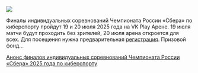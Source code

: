 <!--2025-07-14 14:55:31-->
<div class="yb">
  <div class="rss habr"><img src="https://habrastorage.org/getpro/habr/upload_files/618/315/e74/618315e74178668c37f2a3cbf85031a1.jpg" /><p>Финалы индивидуальных соревнований Чемпионата России «Сбера» по киберспорту пройдут 19 и 20 июля 2025 года на VK Play Арене. 19 июля матчи будут проходить без зрителей, 20 июля арена откроется для всех. Для посещения нужна предварительная <a href="https://resf.timepad.ru/event/3415362/website" rel="noopener noreferrer nofollow">регистрация</a>. Призовой фонд... <p class="titl"><a href="https://habr.com/ru/news/927648/?utm_source=habrahabr&utm_medium=rss&utm_campaign=927648">Анонс финалов индивидуальных соревнований Чемпионата России «Сбера» 2025 года по киберспорту</a></p></div>
</div>
